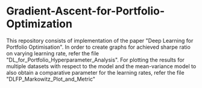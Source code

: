 # Gradient-Ascent-for-Portfolio-Optimization
This repository consists of implementation of the paper "Deep Learning for Portfolio Optimisation". 
In order to create graphs for achieved sharpe ratio on varying learning rate, refer the file "DL_for_Portfolio_Hyperparameter_Analysis".
For plotting the results for multiple datasets with respect to the model and the mean-variance model to also obtain a comparative parameter for the learning rates, refer the file "DLFP_Markowitz_Plot_and_Metric"
